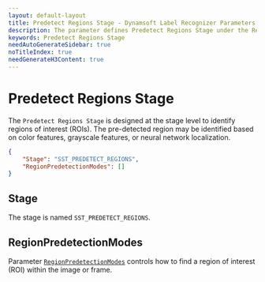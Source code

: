 ```yaml
---
layout: default-layout
title: Predetect Regions Stage - Dynamsoft Label Recognizer Parameters
description: The parameter defines Predetect Regions Stage under the Regions Predetection Section.
keywords: Predetect Regions Stage
needAutoGenerateSidebar: true
noTitleIndex: true
needGenerateH3Content: true
---
```


# Predetect Regions Stage

The `Predetect Regions Stage` is designed at the stage level to identify regions of interest (ROIs). The pre-detected region may be identified based on color features, grayscale features, or neural network localization.

```json
{
    "Stage": "SST_PREDETECT_REGIONS",
    "RegionPredetectionModes": []
}
```

## Stage

The stage is named `SST_PREDETECT_REGIONS`.

## RegionPredetectionModes

Parameter [`RegionPredetectionModes`](../image-parameter/region-predetection-modes.md) controls how to find a region of interest (ROI) within the image or frame. 
